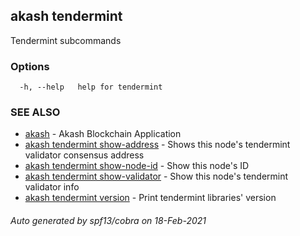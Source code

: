 ## akash tendermint

Tendermint subcommands

### Options

```
  -h, --help   help for tendermint
```

### SEE ALSO

* [akash](akash.md)	 - Akash Blockchain Application
* [akash tendermint show-address](akash_tendermint_show-address.md)	 - Shows this node's tendermint validator consensus address
* [akash tendermint show-node-id](akash_tendermint_show-node-id.md)	 - Show this node's ID
* [akash tendermint show-validator](akash_tendermint_show-validator.md)	 - Show this node's tendermint validator info
* [akash tendermint version](akash_tendermint_version.md)	 - Print tendermint libraries' version

###### Auto generated by spf13/cobra on 18-Feb-2021
